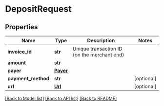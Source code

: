 # DepositRequest

## Properties
Name | Type | Description | Notes
------------ | ------------- | ------------- | -------------
**invoice_id** | **str** | Unique transaction ID (on the merchant end) | 
**amount** | **str** |  | 
**payer** | [**Payer**](Payer.md) |  | 
**payment_method** | **str** |  | [optional] 
**url** | [**Url**](Url.md) |  | [optional] 

[[Back to Model list]](../README.md#documentation-for-models) [[Back to API list]](../README.md#documentation-for-api-endpoints) [[Back to README]](../README.md)

